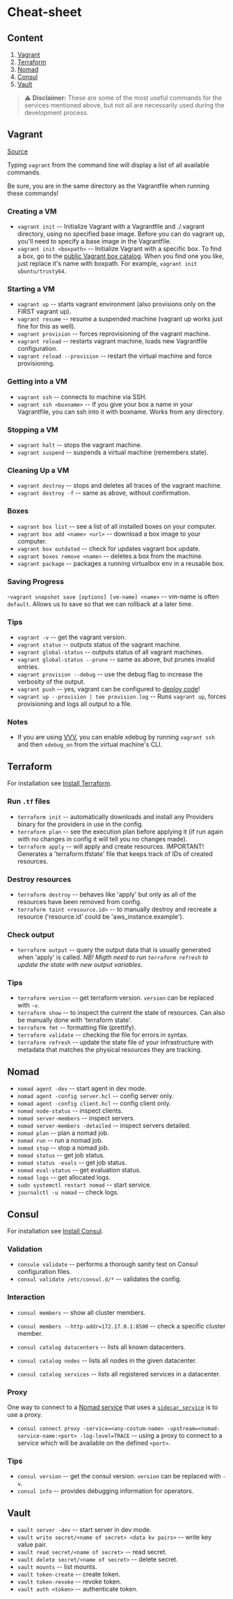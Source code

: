 # Cheat-sheet

## Content
1. [Vagrant](#vagrant)
2. [Terraform](#terraform)
3. [Nomad](#nomad)
4. [Consul](#consul)
5. [Vault](#vault)

>:warning: **Disclaimer:** These are some of the most useful commands for the services mentioned above, but not all are necessarily used during the development process.

## Vagrant
[Source](https://gist.github.com/wpscholar/a49594e2e2b918f4d0c4#file-vagrant-cheat-sheet-md)

Typing `vagrant` from the command line will display a list of all available commands.

Be sure, you are in the same directory as the Vagrantfile when running these commands!

### Creating a VM
- `vagrant init`           -- Initialize Vagrant with a Vagrantfile and ./.vagrant directory, using no specified base image. Before you can do vagrant up, you'll need to specify a base image in the Vagrantfile.
- `vagrant init <boxpath>` -- Initialize Vagrant with a specific box. To find a box, go to the [public Vagrant box catalog](https://app.vagrantup.com/boxes/search). When you find one you like, just replace it's name with boxpath. For example, `vagrant init ubuntu/trusty64`.

### Starting a VM
- `vagrant up`                  -- starts vagrant environment (also provisions only on the FIRST vagrant up).
- `vagrant resume`              -- resume a suspended machine (vagrant up works just fine for this as well).
- `vagrant provision`           -- forces reprovisioning of the vagrant machine.
- `vagrant reload`              -- restarts vagrant machine, loads new Vagrantfile configuration.
- `vagrant reload --provision`  -- restart the virtual machine and force provisioning.

### Getting into a VM
- `vagrant ssh`           -- connects to machine via SSH.
- `vagrant ssh <boxname>` -- If you give your box a name in your Vagrantfile, you can ssh into it with boxname. Works from any directory.

### Stopping a VM
- `vagrant halt`        -- stops the vagrant machine.
- `vagrant suspend`     -- suspends a virtual machine (remembers state).

### Cleaning Up a VM
- `vagrant destroy`     -- stops and deletes all traces of the vagrant machine.
- `vagrant destroy -f`   -- same as above, without confirmation.

### Boxes
- `vagrant box list`              -- see a list of all installed boxes on your computer.
- `vagrant box add <name> <url>`  -- download a box image to your computer.
- `vagrant box outdated`          -- check for updates vagrant box update.
- `vagrant boxes remove <name>`   -- deletes a box from the machine.
- `vagrant package`               -- packages a running virtualbox env in a reusable box.

### Saving Progress
-`vagrant snapshot save [options] [vm-name] <name>` -- vm-name is often `default`. Allows us to save so that we can rollback at a later time.

### Tips
- `vagrant -v`                    -- get the vagrant version.
- `vagrant status`                -- outputs status of the vagrant machine.
- `vagrant global-status`         -- outputs status of all vagrant machines.
- `vagrant global-status --prune` -- same as above, but prunes invalid entries.
- `vagrant provision --debug`     -- use the debug flag to increase the verbosity of the output.
- `vagrant push`                  -- yes, vagrant can be configured to [deploy code](http://docs.vagrantup.com/v2/push/index.html)!
- `vagrant up --provision | tee provision.log`  -- Runs `vagrant up`, forces provisioning and logs all output to a file.

### Notes
- If you are using [VVV](https://github.com/varying-vagrant-vagrants/vvv/), you can enable xdebug by running `vagrant ssh` and then `xdebug_on` from the virtual machine's CLI.

## Terraform
For installation see [Install Terraform](https://learn.hashicorp.com/tutorials/terraform/install-cli).

### Run `.tf` files
- `terraform init`     -- automatically downloads and install any Providers binary for the providers in use in the config.
- `terraform plan`     -- see the execution plan before applying it (if run again with no changes in config it will tell you no changes made).
- `terraform apply`    -- will apply and create resources. IMPORTANT! Generates a 'terraform.tfstate' file that keeps track of IDs of created resources.

### Destroy resources
- `terraform destroy`  -- behaves like 'apply' but only as all of the resources have been removed from config.
- `terraform taint <resource.id>` -- to manually destroy and recreate a resource ('resource.id' could be 'aws_instance.example').

### Check output
- `terraform output` -- query the output data that is usually generated when 'apply' is called. _NB! Migth need to run `terraform refresh` to update the state with new output variables_.

### Tips
- `terraform version`  -- get terraform version. `version` can be replaced with `-v`.
- `terraform show`     -- to inspect the current the state of resources. Can also be manually done with 'terraform state'.
- `terraform fmt`      -- formatting file (prettify).
- `terraform validate` -- checking the file for errors in syntax.
- `terraform refresh`  -- update the state file of your infrastructure with metadata that matches the physical resources they are tracking.

## Nomad
- `nomad agent -dev`                    -- start agent in dev mode.
- `nomad agent -config server.hcl`      -- config server only.
- `nomad agent -config client.hcl`      -- config client only.
- `nomad node-status`                   -- inspect clients.
- `nomad server-members`                -- inspect servers.
- `nomad server-members -detailed`      -- inspect servers detailed.
- `nomad plan`                          -- plan a nomad job.
- `nomad run`                           -- run a nomad job.
- `nomad stop`                          -- stop a nomad job.
- `nomad status`                        -- get job status.
- `nomad status -evals`                 -- get job status.
- `nomad eval-status`                   -- get evaluation status.
- `nomad logs`                          -- get allocated logs.
- `sudo systemctl restart nomad`        -- start service.
- `journalctl -u nomad`                 -- check logs.

## Consul
For installation see [Install Consul](https://www.consul.io/docs/install).

### Validation
- `consule validate`                 -- performs a thorough sanity test on Consul configuration files.
- `consul validate /etc/consul.d/*`  -- validates the config.

### Interaction
- `consul members`                             -- show all cluster members.
- `consul members --http-addr=172.17.0.1:8500` -- check a specific cluster member.

- `consul catalog datacenters` -- lists all known datacenters.
- `consul catalog nodes`       -- lists all nodes in the given datacenter.
- `consul catalog services`    -- lists all registered services in a datacenter.

### Proxy
One way to connect to a [Nomad service](https://www.nomadproject.io/docs/job-specification/service) that uses a [`sidecar_service`](https://www.nomadproject.io/docs/job-specification/sidecar_service) is to use a proxy.
- `consul connect proxy -service=<any-costum-name> -upstream=<nomad-service-name:<port> -log-level=TRACE` -- using a proxy to connect to a service which will be available on the defined `<port>`.

### Tips
- `consul version` -- get the consul version. `version` can be replaced with `-v`.
- `consul info`                   -- provides debugging information for operators.

## Vault
- `vault server -dev`                                   -- start server in dev mode.
- `vault write secret/<name of secret> <data kv pairs>` -- write key value pair.
- `vault read secret/<name of secret>`                  -- read secret.
- `vault delete secret/<name of secret>`                -- delete secret.
- `vault mounts`                                        -- list mounts.
- `vault token-create`                                  -- create token.
- `vault token-revoke`                                  -- revoke token.
- `vault auth <token>`                                  -- authenticate token.
